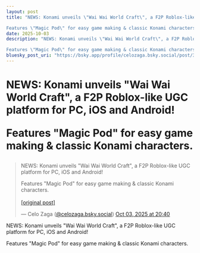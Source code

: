 ```yaml
---
layout: post
title: "NEWS: Konami unveils \"Wai Wai World Craft\", a F2P Roblox-like UGC platform for PC, iOS and Android! 

Features \"Magic Pod\" for easy game making & classic Konami characters."
date: 2025-10-03
description: "NEWS: Konami unveils \"Wai Wai World Craft\", a F2P Roblox-like UGC platform for PC, iOS and Android! 

Features \"Magic Pod\" for easy game making & classic Konami characters."
bluesky_post_uri: "https://bsky.app/profile/celozaga.bsky.social/post/3m2cwi2vm7c2k"
---
```


<h1 class="bluesky-post-title">NEWS: Konami unveils "Wai Wai World Craft", a F2P Roblox-like UGC platform for PC, iOS and Android! 

Features "Magic Pod" for easy game making & classic Konami characters.</h1>

<blockquote class="bluesky-embed" data-bluesky-uri="at://did:plc:lmh6rennptq77inaztnovw4b/app.bsky.feed.post/3m2cwi2vm7c2k" data-bluesky-embed-color-mode="system">
<p lang="">NEWS: Konami unveils "Wai Wai World Craft", a F2P Roblox-like UGC platform for PC, iOS and Android! 

Features "Magic Pod" for easy game making & classic Konami characters.<br><br><a href="https://bsky.app/profile/celozaga.bsky.social/post/3m2cwi2vm7c2k">[original post]</a></p>
&mdash; Celo Zaga (<a href="https://bsky.app/profile/did:plc:lmh6rennptq77inaztnovw4b?ref_src=embed">@celozaga.bsky.social</a>) <a href="https://bsky.app/profile/celozaga.bsky.social/post/3m2cwi2vm7c2k?ref_src=embed">Oct 03, 2025 at 20:40</a>
</blockquote>
<script async src="https://embed.bsky.app/static/embed.js" charset="utf-8"></script>

<p class="bluesky-post-description">NEWS: Konami unveils "Wai Wai World Craft", a F2P Roblox-like UGC platform for PC, iOS and Android! 

Features "Magic Pod" for easy game making & classic Konami characters.</p>

